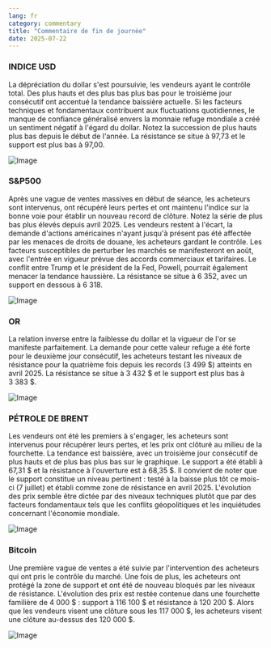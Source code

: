 ```yaml
---
lang: fr
category: commentary
title: "Commentaire de fin de journée"
date: 2025-07-22
---
```


### INDICE USD

La dépréciation du dollar s'est poursuivie, les vendeurs ayant le contrôle total. Des plus hauts et des plus bas plus bas pour le troisième jour consécutif ont accentué la tendance baissière actuelle. Si les facteurs techniques et fondamentaux contribuent aux fluctuations quotidiennes, le manque de confiance généralisé envers la monnaie refuge mondiale a créé un sentiment négatif à l'égard du dollar. Notez la succession de plus hauts plus bas depuis le début de l'année. La résistance se situe à 97,73 et le support est plus bas à 97,00.

![Image](https://markleighedu.github.io/img/Jul-2025/22-Jul-2025/usdindex.jpg)

### S&P500

Après une vague de ventes massives en début de séance, les acheteurs sont intervenus, ont récupéré leurs pertes et ont maintenu l'indice sur la bonne voie pour établir un nouveau record de clôture. Notez la série de plus bas plus élevés depuis avril 2025. Les vendeurs restent à l'écart, la demande d'actions américaines n'ayant jusqu'à présent pas été affectée par les menaces de droits de douane, les acheteurs gardant le contrôle. Les facteurs susceptibles de perturber les marchés se manifesteront en août, avec l'entrée en vigueur prévue des accords commerciaux et tarifaires. Le conflit entre Trump et le président de la Fed, Powell, pourrait également menacer la tendance haussière. La résistance se situe à 6 352, avec un support en dessous à 6 318.

![Image](https://markleighedu.github.io/img/Jul-2025/22-Jul-2025/sp500.jpg)

### OR

La relation inverse entre la faiblesse du dollar et la vigueur de l'or se manifeste parfaitement. La demande pour cette valeur refuge a été forte pour le deuxième jour consécutif, les acheteurs testant les niveaux de résistance pour la quatrième fois depuis les records (3 499 $) atteints en avril 2025. La résistance se situe à 3 432 $ et le support est plus bas à 3 383 $.

![Image](https://markleighedu.github.io/img/Jul-2025/22-Jul-2025/gold.jpg)

### PÉTROLE DE BRENT

Les vendeurs ont été les premiers à s'engager, les acheteurs sont intervenus pour récupérer leurs pertes, et les prix ont clôturé au milieu de la fourchette. La tendance est baissière, avec un troisième jour consécutif de plus hauts et de plus bas plus bas sur le graphique. Le support a été établi à 67,31 $ et la résistance à l'ouverture est à 68,35 $. Il convient de noter que le support constitue un niveau pertinent : testé à la baisse plus tôt ce mois-ci (7 juillet) et établi comme zone de résistance en avril 2025. L'évolution des prix semble être dictée par des niveaux techniques plutôt que par des facteurs fondamentaux tels que les conflits géopolitiques et les inquiétudes concernant l'économie mondiale.

![Image](https://markleighedu.github.io/img/Jul-2025/22-Jul-2025/brentoil.jpg)

### Bitcoin

Une première vague de ventes a été suivie par l'intervention des acheteurs qui ont pris le contrôle du marché. Une fois de plus, les acheteurs ont protégé la zone de support et ont été de nouveau bloqués par les niveaux de résistance. L'évolution des prix est restée contenue dans une fourchette familière de 4 000 $ : support à 116 100 $ et résistance à 120 200 $. Alors que les vendeurs visent une clôture sous les 117 000 $, les acheteurs visent une clôture au-dessus des 120 000 $.

![Image](https://markleighedu.github.io/img/Jul-2025/22-Jul-2025/bitcoin.jpg)

